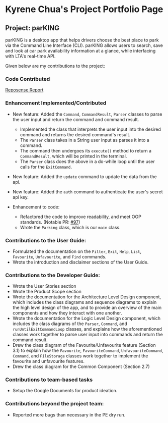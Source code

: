 
# Kyrene Chua's Project Portfolio Page
## Project: parKING
parKING is a desktop app that helps drivers choose the best place to park via the Command Line Interface (CLI).
parKING allows users to search, save and look at car park availability information at a glance, while interfacing with
LTA's real-time API. 

Given below are my contributions to the project:

### Code Contributed

[Reposense Report](https://nus-cs2113-ay2223s1.github.io/tp-dashboard/?search=kyrenechua&sort=groupTitle&sortWithin=title&timeframe=commit&mergegroup=&groupSelect=groupByRepos&breakdown=true&checkedFileTypes=docs~functional-code~test-code~other&since=2022-09-16&tabOpen=true&tabType=authorship&tabAuthor=kyrenechua&tabRepo=AY2223S1-CS2113-T17-4%2Ftp%5Bmaster%5D&authorshipIsMergeGroup=false&authorshipFileTypes=docs~functional-code~test-code~other&authorshipIsBinaryFileTypeChecked=false&authorshipIsIgnoredFilesChecked=false)

### Enhancement Implemented/Contributed
* New feature: Added the `Command`, `CommandResult`, `Parser` classes to parse the user input and return the command and
command result.
  * Implemented the class that interprets the user input into the desired command and returns the desired command's result.
  * The `Parser` class takes in a String user input as parses it into a command.
  * The command then undergoes its `execute()` method to return a `CommandResult`, which will be printed in the terminal.
  * The `Parser` class does the above in a do-while loop until the user calls for the `ExitCommand`.
* New feature: Added the `update` command to update the data from the api.
* New feature: Added the `auth` command to authenticate the user's secret api key.

* Enhancement to code:
  * Refactored the code to improve readability, and meet OOP standards. (Notable PR: [#97](https://github.com/AY2223S1-CS2113-T17-4/tp/pull/97))
  * Wrote the `Parking` class, which is our `main` class.

### Contributions to the User Guide:
* Formulated the documentation on the `Filter`, `Exit`, `Help`, `List`, `Favourite`, `Unfavourite`, and `Find` commands.
* Wrote the introduction and disclaimer sections of the User Guide.

### Contributions to the Developer Guide:
* Wrote the User Stories section
* Wrote the Product Scope section
* Wrote the documentation for the Architecture Level Design component, which includes the class diagrams and sequence 
diagrams to explain the high level design of the app, and to provide an overview of the main components and how they 
interact with one another.
* Wrote the documentation for the Logic Level Design component, which includes the class diagrams of the `Parser`, 
`Command`, and `runUntilExitCommandLoop` classes, and explains how the aforementioned classes work together to parse 
user input into commands and return the command result.
* Drew the class diagram of the Favourite/Unfavourite feature (Section 3.1) to explain how the `Favourite`, 
`FavouriteCommand`, `UnfavouriteCommand`, `Command`, and `FileStorage` classes work together to implement the favourite 
and unfavourite features.
* Drew the class diagram for the Common Component (Section 2.7)


### Contributions to team-based tasks
* Setup the Google Documents for product ideation.

### Contributions beyond the project team:
- Reported more bugs than necessary in the PE dry run.